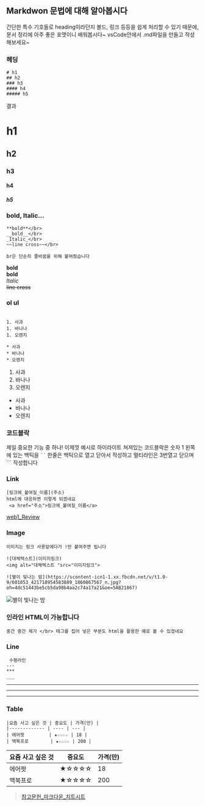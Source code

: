## Markdwon 문법에 대해 알아봅시다

간단한 특수 기호들로 heading이라던지 볼드, 링크 등등을 쉽게 처리할 수 있기 때문에,
문서 정리에 아주 좋은 포맷이니 배워봅시다~
vsCode안에서 .md파일을 만들고 작성해보세요~
### 헤딩

```
# h1
## h2
### h3
#### h4
##### h5
```
결과
# h1
## h2
### h3
#### h4
##### h5

### bold, Italic...

```
**bold**</br> 
__bold__</br>
_Italic_</br>
~~line cross~~</br>

br은 단순히 줄바꿈을 위해 붙여줬습니다

```

**bold**</br>
__bold__</br>
_Italic_</br>
~~line cross~~</br>


### ol ul

```

1. 사과
1. 바나나
1. 오렌지

* 사과
* 바나나
* 오렌지

```

1. 사과
1. 바나나
1. 오렌지

* 사과
* 바나나
* 오렌지

### 코드블락

제일 중요한 기능 중 하나!
이제껏 예시로 하이라이트 쳐져있는 코드블락은 숫자 1 왼쪽에 있는 백틱을 ` `` ` 한줄은 백틱으로 열고 닫아서 작성하고 멀티라인은 3번열고 닫으며 ``` ```  ``` 작성합니다

### Link

```
[링크에_붙여질_이름](주소)
html에 대응하면 이렇게 되겠네요
 <a href="주소">링크에_붙여질_이름</a>
```

[web1_Review](web1_Review.md)

### Image

```
이미지는 링크 사용앞에다가 !만 붙여주면 됩니다 

![대체텍스트](이미지링크)
<img alt="대체텍스트 "src="이미지링크">

![별이 빛나는 밤](https://scontent-icn1-1.xx.fbcdn.net/v/t1.0-9/601053_421718954583889_1860867567_n.jpg?oh=4dc51443be5cb5da98b4aa2c74a17a21&oe=5AB21867)

```
![별이 빛나는 밤](https://scontent-icn1-1.xx.fbcdn.net/v/t1.0-9/601053_421718954583889_1860867567_n.jpg?oh=4dc51443be5cb5da98b4aa2c74a17a21&oe=5AB21867)

### 인라인 HTML이 가능합니다 

```
중간 중간 제가 </br> 태그를 집어 넣은 부분도 html을 활용한 예로 볼 수 있겠네요 
```

### Line
```
 수평라인
---
***
___

```
---
***
___

### Table

```
|요즘 사고 싶은 것 | 중요도 | 가격(만) |
|------------- | ---- | --- |
| 에어팟         | ★☆☆☆☆ | 18 |
| 맥북프로        | ★☆☆☆☆ | 200 |
```

|요즘 사고 싶은 것 | 중요도 | 가격(만) |
|------------- | ---- | --- |
| 에어팟         | ★☆☆☆☆ | 18 |
| 맥북프로        | ★☆☆☆☆ | 200 |


> [참고문헌_마크다운_치트시트](https://github.com/adam-p/markdown-here/wiki/Markdown-Cheatsheet)